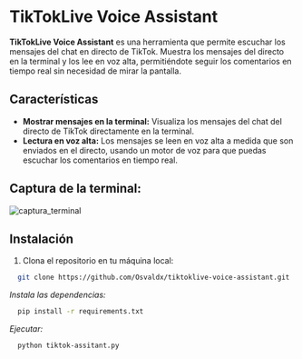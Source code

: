 # TikTokLive Voice Assistant

**TikTokLive Voice Assistant** es una herramienta que permite escuchar los mensajes del chat en directo de TikTok. Muestra los mensajes del directo en la terminal y los lee en voz alta, permitiéndote seguir los comentarios en tiempo real sin necesidad de mirar la pantalla.

## Características

- **Mostrar mensajes en la terminal:** Visualiza los mensajes del chat del directo de TikTok directamente en la terminal.
- **Lectura en voz alta:** Los mensajes se leen en voz alta a medida que son enviados en el directo, usando un motor de voz para que puedas escuchar los comentarios en tiempo real.

## Captura de la terminal:
![captura_terminal](https://github.com/user-attachments/assets/b82b0430-5f20-4f08-a1c1-c810ed90cafa)

## Instalación

1. Clona el repositorio en tu máquina local:

```bash
  git clone https://github.com/Osvaldx/tiktoklive-voice-assistant.git
```
*Instala las dependencias:*
```bash
  pip install -r requirements.txt
```
*Ejecutar:*
```bash
  python tiktok-assitant.py
```
